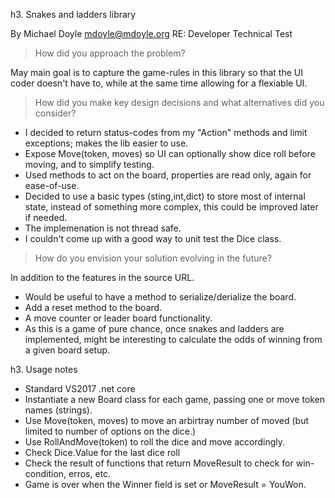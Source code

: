 h3. Snakes and ladders library
 
 By Michael Doyle <mdoyle@mdoyle.org>
 RE:  Developer Technical Test
 
> How did you approach the problem?  

May main goal is to capture the game-rules in this library so that the UI coder doesn't have to, while at the same time allowing for a flexiable UI.

> How did you make key design decisions and what alternatives did you consider?  

* I decided to return status-codes from my "Action" methods and limit exceptions; makes the lib easier to use.
* Expose Move(token, moves) so UI can optionally show dice roll before moving, and to simplify testing.
* Used methods to act on the board, properties are read only, again for ease-of-use.
* Decided to use a basic types (sting,int,dict) to store most of internal state, instead of something more complex, this could be improved later if needed.
* The implemenation is not thread safe.
* I couldn't come up with a good way to unit test the Dice class.

>How do you envision your solution evolving in the future?  

In addition to the features in the source URL.
* Would be useful to have a method to serialize/derialize the board.
* Add a reset method to the board.
* A move counter or leader board functionality.
* As this is a game of pure chance, once snakes and ladders are implemented, might be interesting to calculate the odds of winning from a given board setup.

h3. Usage notes
* Standard VS2017 .net core
* Instantiate a new Board class for each game, passing one or move token names (strings).
* Use Move(token, moves) to move an arbirtray number of moved (but limited to number of options on the dice.)
* Use RollAndMove(token) to roll the dice and move accordingly.
* Check Dice.Value for the last dice roll
* Check the result of functions that return MoveResult to check for win-condition, erros, etc.
* Game is over when the Winner field is set or MoveResult = YouWon.
